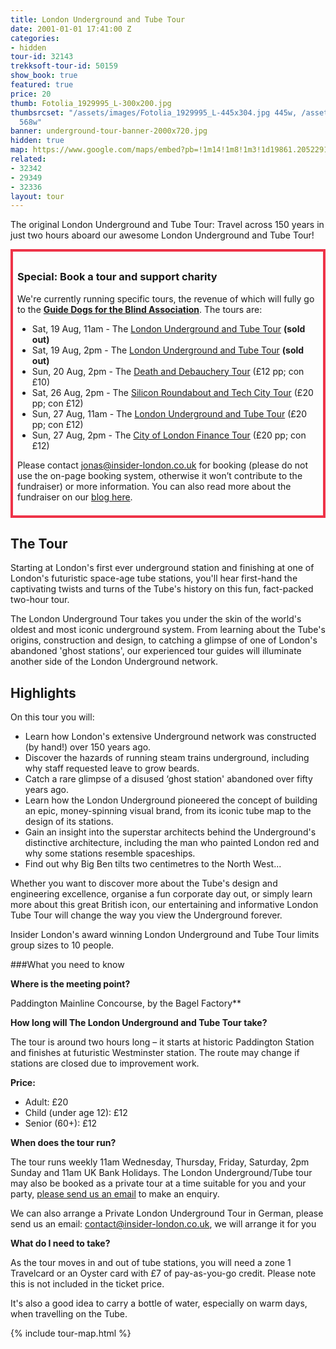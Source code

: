 ```yaml
---
title: London Underground and Tube Tour
date: 2001-01-01 17:41:00 Z
categories:
- hidden
tour-id: 32143
trekksoft-tour-id: 50159
show_book: true
featured: true
price: 20
thumb: Fotolia_1929995_L-300x200.jpg
thumbsrcset: "/assets/images/Fotolia_1929995_L-445x304.jpg 445w, /assets/images/Fotolia_1929995_L-568x388.jpg
  568w"
banner: underground-tour-banner-2000x720.jpg
hidden: true
map: https://www.google.com/maps/embed?pb=!1m14!1m8!1m3!1d19861.205229168765!2d-0.18037695633981765!3d51.519624879316524!3m2!1i1024!2i768!4f13.1!3m3!1m2!1s0x48761aad72f39303%3A0x74926f3ec36c2314!2sPaddington+Station!5e0!3m2!1sen!2s!4v1431588473892
related:
- 32342
- 29349
- 32336
layout: tour
---
```


The original London Underground and Tube Tour: Travel across 150 years in just two hours aboard our awesome London Underground and Tube Tour!
<div style="padding: .5em; border: .35em solid #EE3348;">
<h3>Special: Book a tour and support charity</h3>
<p>We're currently running specific tours, the revenue of which will fully go to the <a href="http://www.guidedogs.org.uk/"><strong>Guide Dogs for the Blind Association</strong></a>. The tours are:</p>
<ul>
<li>Sat, 19 Aug, 11am - The <a href="http://www.insider-london.co.uk/tours/london-underground-and-tube-tour/">London Underground and Tube Tour</a> <strong>(sold out)</strong></li>
<li>Sat, 19 Aug, 2pm - The <a href="http://www.insider-london.co.uk/tours/london-underground-and-tube-tour/">London Underground and Tube Tour</a> <strong>(sold out)</strong></li>
<li>Sun, 20 Aug, 2pm - The <a href="http://www.insider-london.co.uk/tours/the-death-and-debauchery-tour/">Death and Debauchery Tour</a> (£12 pp; con £10)</li> 
<li>Sat, 26 Aug, 2pm - The <a href="http://www.insider-london.co.uk/tours/silicon-roundabout-and-tech-city-tour/">Silicon Roundabout and Tech City Tour</a> (£20 pp; con £12)</li>
<li>Sun, 27 Aug, 11am - The <a href="http://www.insider-london.co.uk/tours/london-underground-and-tube-tour/">London Underground and Tube Tour</a> (£20 pp; con £12)</li>
<li>Sun, 27 Aug, 2pm - The <a href="http://www.insider-london.co.uk/tours/london-finance-walking-tour/">City of London Finance Tour</a> (£20 pp; con £12)</li>
</ul>
<p>Please contact <a href="mailto:jonas@insider-london.co.uk">jonas@insider-london.co.uk</a> for booking (please do not use the on-page booking system, otherwise it won’t contribute to the fundraiser) or more information. You can also read more about the fundraiser on our <a href="http://www.insider-london.co.uk/insider-london-is-raising-funds-for-guide-dogs/">blog here</a>.</p>
</div>

## The Tour

Starting at London's first ever underground station and finishing at one of London's futuristic space-age tube stations, you'll hear first-hand the captivating twists and turns of the Tube's history on this fun, fact-packed two-hour tour.

The London Underground Tour takes you under the skin of the world's oldest and most iconic underground system. From learning about the Tube's origins, construction and design, to catching a glimpse of one of London's abandoned 'ghost stations', our experienced tour guides will illuminate another side of the London Underground network.

## Highlights

On this tour you will:

- Learn how London's extensive Underground network was constructed (by hand!) over 150 years ago.
- Discover the hazards of running steam trains underground, including why staff requested leave to grow beards.
- Catch a rare glimpse of a disused ‘ghost station' abandoned over fifty years ago.
- Learn how the London Underground pioneered the concept of building an epic, money-spinning visual brand, from its iconic tube map to the design of its stations.
- Gain an insight into the superstar architects behind the Underground's distinctive architecture, including the man who painted London red and why some stations resemble spaceships.
- Find out why Big Ben tilts two centimetres to the North West...

Whether you want to discover more about the Tube's design and engineering excellence, organise a fun corporate day out, or simply learn more about this great British icon, our entertaining and informative London Tube Tour will change the way you view the Underground forever.

Insider London's award winning London Underground and Tube Tour limits group sizes to 10 people.

###What you need to know

**Where is the meeting point?**

Paddington Mainline Concourse, by the Bagel Factory**

**How long will The London Underground and Tube Tour take?**

The tour is around two hours long – it starts at historic Paddington Station and finishes at futuristic Westminster station. The route may change if stations are closed due to improvement work.

**Price:**

 - Adult: £20
 - Child (under age 12): £12
 - Senior (60+): £12

**When does the tour run?**

The tour runs weekly 11am Wednesday, Thursday, Friday, Saturday, 2pm Sunday and 11am UK Bank Holidays.
The London Underground/Tube tour may also be booked as a private tour at a time suitable for you and your party, [please send us an email](/contact-us/) to make an enquiry.

We can also arrange a Private London Underground Tour in German, please send us an email: contact@insider-london.co.uk, we will arrange it for you

**What do I need to take?**

As the tour moves in and out of tube stations, you will need a zone 1 Travelcard or an Oyster card with £7 of pay-as-you-go credit. Please note this is not included in the ticket price.

It's also a good idea to carry a bottle of water, especially on warm days, when travelling on the Tube.

{% include tour-map.html %}
